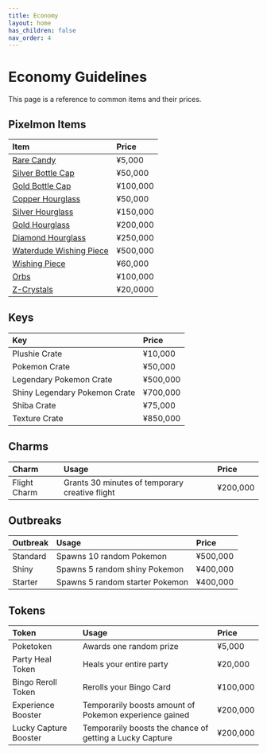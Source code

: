 ```yaml
---
title: Economy
layout: home
has_children: false
nav_order: 4
---
```


# Economy Guidelines
This page is a reference to common items and their prices. 

## Pixelmon Items

| Item                                                                                | Price     |
|:------------------------------------------------------------------------------------|:----------|
| [Rare Candy](https://pixelmonmod.com/wiki/Rare_Candy)                               | ¥5,000    |
| [Silver Bottle Cap](https://pixelmonmod.com/wiki/Silver_Bottle_Cap)                 | ¥50,000   |
| [Gold Bottle Cap](https://pixelmonmod.com/wiki/Gold_Bottle_Cap)                     | ¥100,000  |
| [Copper Hourglass](https://pixelmonmod.com/wiki/Isi_Copper_Hourglass)               | ¥50,000   |
| [Silver Hourglass](https://pixelmonmod.com/wiki/Isi_Silver_Hourglass)               | ¥150,000  |
| [Gold Hourglass](https://pixelmonmod.com/wiki/Isi_Gold_Hourglass)                   | ¥200,000  |
| [Diamond Hourglass](https://pixelmonmod.com/wiki/Isi_Diamond_Hourglass)             | ¥250,000  |
| [Waterdude Wishing Piece](https://pixelmonmod.com/wiki/Waterdude%27s_Wishing_Piece) | ¥500,000  |
| [Wishing Piece](https://pixelmonmod.com/wiki/Wishing_Piece)                         | ¥60,000   |
| [Orbs](https://pixelmonmod.com/wiki/Orb)                                            | ¥100,000  |
| [Z-Crystals](https://pixelmonmod.com/wiki/Z-Crystals)                               | ¥20,0000  |

## Keys

| Key                           | Price     |
|:------------------------------|:----------|
| Plushie Crate                 | ¥10,000   |
| Pokemon Crate                 | ¥50,000   |
| Legendary Pokemon Crate       | ¥500,000  |
| Shiny Legendary Pokemon Crate | ¥700,000  |
| Shiba Crate                   | ¥75,000   |
| Texture Crate                 | ¥850,000  |

## Charms

| Charm        | Usage                                          | Price     |
|:-------------|:-----------------------------------------------|:----------|
| Flight Charm | Grants 30 minutes of temporary creative flight | ¥200,000  |

## Outbreaks

| Outbreak | Usage                           | Price     |
|:---------|:--------------------------------|:----------|
| Standard | Spawns 10 random Pokemon        | ¥500,000  |
| Shiny    | Spawns 5 random shiny Pokemon   | ¥400,000  |
| Starter  | Spawns 5 random starter Pokemon | ¥400,000  |

## Tokens

| Token                 | Usage                                                    | Price    |
|:----------------------|:---------------------------------------------------------|:---------|
| Poketoken             | Awards one random prize                                  | ¥5,000   |
| Party Heal Token      | Heals your entire party                                  | ¥20,000  |
| Bingo Reroll Token    | Rerolls your Bingo Card                                  | ¥100,000 |
| Experience Booster    | Temporarily boosts amount of Pokemon experience gained   | ¥200,000 |
| Lucky Capture Booster | Temporarily boosts the chance of getting a Lucky Capture | ¥200,000 |